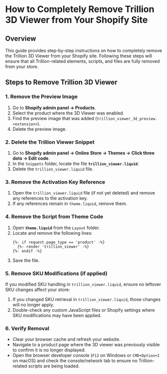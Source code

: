# How to Completely Remove Trillion 3D Viewer from Your Shopify Site

## Overview

This guide provides step-by-step instructions on how to completely remove the Trillion 3D Viewer from your Shopify site. Following these steps will ensure that all Trillion-related elements, scripts, and files are fully removed from your store.

## Steps to Remove Trillion 3D Viewer

### 1. Remove the Preview Image

1. Go to **Shopify admin panel → Products**.
2. Select the product where the 3D Viewer was enabled.
3. Find the preview image that was added (`trillion_viewer_3d_preview.<extension>`).
4. Delete the preview image.

### 2. Delete the Trillion Viewer Snippet

1. Go to **Shopify admin panel → Online Store → Themes → Click three dots → Edit code**.
2. In the `Snippets` folder, locate the file **`trillion_viewer.liquid`**.
3. Delete the `trillion_viewer.liquid` file.

### 3. Remove the Activation Key Reference

1. Open the `trillion_viewer.liquid` file (if not yet deleted) and remove any references to the activation key.
2. If any references remain in `theme.liquid`, remove them.

### 4. Remove the Script from Theme Code

1. Open **`theme.liquid`** from the `Layout` folder.
2. Locate and remove the following lines:
   ```liquid
   {%- if request.page_type == 'product' -%}
     {%- render 'trillion_viewer' -%}
   {%- endif -%}
   ```
3. Save the file.

### 5. Remove SKU Modifications (if applied)

If you modified SKU handling in `trillion_viewer.liquid`, ensure no leftover SKU changes affect your store:

1. If you changed SKU retrieval in `trillion_viewer.liquid`, those changes will no longer apply.
2. Double-check any custom JavaScript files or Shopify settings where SKU modifications may have been applied.

### 6. Verify Removal

- Clear your browser cache and refresh your website.
- Navigate to a product page where the 3D viewer was previously visible to confirm it is no longer displayed.
- Open the browser developer console (`F12` on Windows or `CMD+Option+I` on macOS) and check the console/network tab to ensure no Trillion-related scripts are being loaded.
